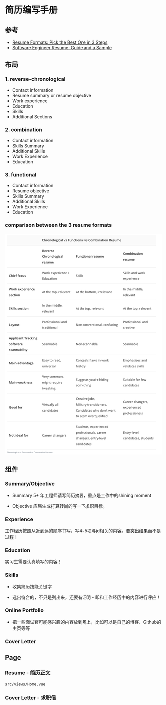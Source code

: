 # 简历编写手册

## 参考

- [Resume Formats: Pick the Best One in 3 Steps](https://zety.com/blog/resume-formats)
- [Software Engineer Resume: Guide and a Sample](https://zety.com/blog/software-engineer-resume)

## 布局

### 1. reverse-chronological

- Contact information
- Resume summary or resume objective
- Work experience
- Education
- Skills
- Additional Sections

### 2. combination

- Contact information
- Skills Summary
- Additional Skills
- Work Experience
- Education

### 3. functional

- Contact information
- Resume objective
- Skills Summary
- Additional Skills
- Work Experience
- Education

### comparison between the 3 resume formats
![Chronological vs Functional vs Combination Resume](./comparison-3-resume-formats.png)

## 组件

### Summary/Objective

- Summary
5+ 年工程师请写简历摘要，重点是工作中的shining moment

- Objective
应届生或打算转岗的写一下求职目标。

### Experience
工作经历按照从近到远的顺序书写，写4~5项与jd相关的内容。要突出结果而不是过程！

### Education
实习生需要认真填写的内容！

### Skills

- 收集简历技能关键字

- 选出符合的，不只是列出来，还要有证明 - 即和工作经历中的内容进行呼应！

### Online Portfolio

- 把一些面试官可能感兴趣的内容放到网上，比如可以是自己的博客、Github的主页等等

### Cover Letter

## Page

### Resume - 简历正文

`src/views/Home.vue`

### Cover Letter - 求职信

